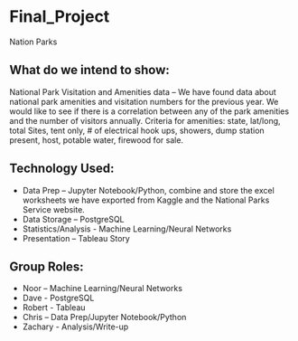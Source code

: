 # Final_Project
Nation Parks 

## What do we intend to show:
National Park Visitation and Amenities data – We have found data about national park amenities and visitation numbers for the previous year. We would like to see if there is a correlation between any of the park amenities and the number of visitors annually. Criteria for amenities: state, lat/long, total Sites, tent only, # of electrical hook ups, showers, dump station present, host, potable water, firewood for sale.

## Technology Used:
- Data Prep – Jupyter Notebook/Python, combine and store the excel worksheets we have exported from Kaggle and the National Parks Service website. 
- Data Storage – PostgreSQL
- Statistics/Analysis - Machine Learning/Neural Networks
- Presentation – Tableau Story

## Group Roles: 
- Noor – Machine Learning/Neural Networks
- Dave - PostgreSQL
- Robert - Tableau 
- Chris – Data Prep/Jupyter Notebook/Python
- Zachary - Analysis/Write-up
